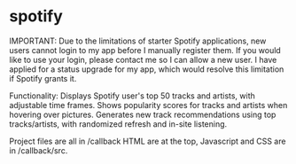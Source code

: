 # spotify
IMPORTANT: Due to the limitations of starter Spotify applications, new users cannot login to my app before I manually register them.
If you would like to use your login, please contact me so I can allow a new user.
I have applied for a status upgrade for my app, which would resolve this limitation if Spotify grants it.

Functionality: 
Displays Spotify user's top 50 tracks and artists, with adjustable time frames.
Shows popularity scores for tracks and artists when hovering over pictures.
Generates new track recommendations using top tracks/artists, with randomized refresh and in-site listening.

Project files are all in /callback
HTML are at the top, Javascript and CSS are in /callback/src.
